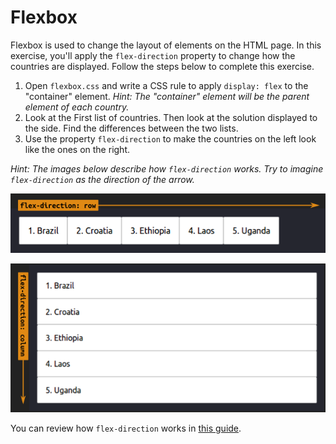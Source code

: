 # Flexbox

Flexbox is used to change the layout of elements on the HTML page. In this exercise, you'll apply the `flex-direction` property to change how the countries are displayed. Follow the steps below to complete this exercise.

1. Open `flexbox.css` and write a CSS rule to apply `display: flex` to the "container" element. _Hint: The "container" element will be the parent element of each country._
2. Look at the First list of countries. Then look at the solution displayed to the side. Find the differences between the two lists.
3. Use the property `flex-direction` to make the countries on the left look like the ones on the right.

_Hint: The images below describe how `flex-direction` works. Try to imagine `flex-direction` as the direction of the arrow._

![Screenshot of the flex direction row](example-row.png)

![Screenshot of the flex direction column](example-column.png)

You can review how `flex-direction` works in [this guide](https://css-tricks.com/snippets/css/a-guide-to-flexbox).
